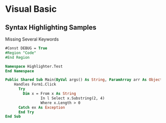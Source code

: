 # Visual Basic


## Syntax Highlighting Samples


Missing Several Keywords

```vb
#Const DEBUG = True
#Region "Code"
#End Region

Namespace Highlighter.Test
End Namespace

Public Shared Sub Main(ByVal args() As String, ParamArray arr As Object) _
    Handles Form1.Click
      Try
        Dim x = From x As String
                In l Select x.Substring(2, 4)
                Where x.Length > 0
      Catch ex As Exception
      End Try
End Sub
```
